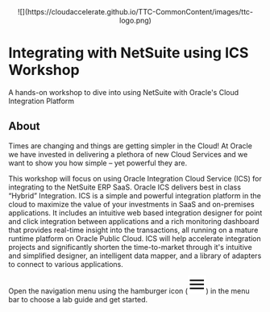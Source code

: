 <center> ![](https://cloudaccelerate.github.io/TTC-CommonContent/images/ttc-logo.png) </center> 

# Integrating with NetSuite using ICS Workshop
A hands-on workshop to dive into using NetSuite with Oracle's Cloud Integration Platform
## About
Times are changing and things are getting simpler in the Cloud! At Oracle we have invested in delivering a plethora of new Cloud Services and we want to show you how simple – yet powerful they are.

This workshop will focus on using Oracle Integration Cloud Service (ICS) for integrating to the NetSuite ERP SaaS.  Oracle ICS delivers best in class “Hybrid” Integration. ICS is a simple and powerful integration platform in the cloud to maximize the value of your investments in SaaS and on-premises applications. It includes an intuitive web based integration designer for point and click integration between applications and a rich monitoring dashboard that provides real-time insight into the transactions, all running on a mature runtime platform on Oracle Public Cloud. ICS will help accelerate integration projects and significantly shorten the time-to-market through it's intuitive and simplified designer, an intelligent data mapper, and a library of adapters to connect to various applications.


Open the navigation menu using the hamburger icon (<img src="images/menu.svg">) in the menu bar to choose a lab guide and get started.